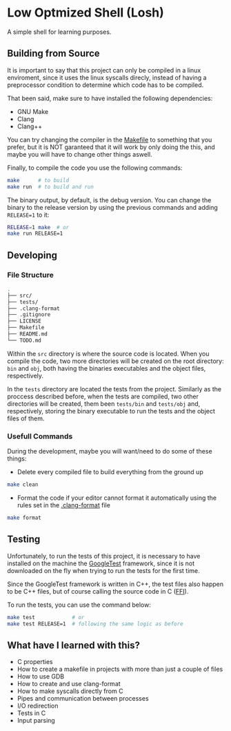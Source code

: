 # Low Optmized Shell (Losh)

A simple shell for learning purposes.

## Building from Source

It is important to say that this project can only be compiled in a linux
enviroment, since it uses the linux syscalls direcly, instead of having a
preprocessor condition to determine which code has to be compiled.

That been said, make sure to have installed the following dependencies:

- GNU Make
- Clang
- Clang++

You can try changing the compiler in the [Makefile](Makefile) to something that
you prefer, but it is NOT garanteed that it will work by only doing the this,
and maybe you will have to change other things aswell.

Finally, to compile the code you use the following commands:

```bash
make      # to build
make run  # to build and run
```

The binary output, by default, is the debug version. You can change the binary
to the release version by using the previous commands and adding `RELEASE=1`
to it:

```bash
RELEASE=1 make  # or
make run RELEASE=1
```

## Developing

### File Structure

```bash
.
├── src/
├── tests/
├── .clang-format
├── .gitignore
├── LICENSE
├── Makefile
├── README.md
└── TODO.md
```

Within the `src` directory is where the source code is located. When you
compile the code, two more directories will be created on the root directory:
`bin` and `obj`, both having the binaries executables and the object files,
respectively.

In the `tests` directory are located the tests from the project. Similarly as
the proccess described before, when the tests are compiled, two other directories
will be created, them been `tests/bin` and `tests/obj` and, respectively, storing
the binary executable to run the tests and the object files of them.

### Usefull Commands

During the development, maybe you will want/need to do some of these things:

- Delete every compiled file to build everything from the ground up

```bash
make clean
```

- Format the code if your editor cannot format it automatically using the rules
set in the [.clang-format](.clang-format) file

```bash
make format
```

## Testing

Unfortunately, to run the tests of this project, it is necessary to have
installed on the machine the [GoogleTest](https://github.com/google/googletest)
framework, since it is not downloaded on the fly when trying to run the tests
for the first time.

Since the GoogleTest framework is written in C++, the test files also happen
to be C++ files, but of course calling the source code in C ([FFI](
https://en.wikipedia.org/wiki/Foreign_function_interface)).

To run the tests, you can use the command below:

```bash
make test            # or
make test RELEASE=1  # following the same logic as before
```

## What have I learned with this?

- C properties
- How to create a makefile in projects with more than just a couple of files
- How to use GDB
- How to create and use clang-format
- How to make syscalls directly from C
- Pipes and communication between processes
- I/O redirection
- Tests in C
- Input parsing

